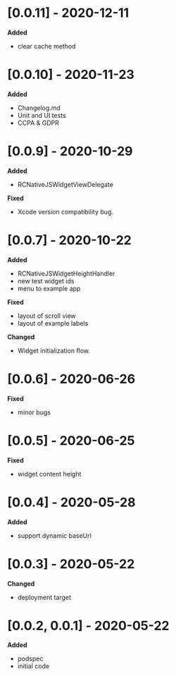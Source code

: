 # [0.0.11] - 2020-12-11

**Added**
- clear cache method


# [0.0.10] - 2020-11-23

**Added**
- Changelog.md
- Unit and UI tests
- CCPA & GDPR


# [0.0.9] - 2020-10-29

**Added**
- RCNativeJSWidgetViewDelegate

**Fixed**
- Xcode version compatibility bug.


# [0.0.7] - 2020-10-22

**Added**
- RCNativeJSWidgetHeightHandler
- new test widget ids
- menu to example app

**Fixed**
- layout of scroll view
- layout of example labels

**Changed**
- Widget initialization flow.


# [0.0.6] - 2020-06-26

**Fixed**
- minor bugs


# [0.0.5] - 2020-06-25

**Fixed**
- widget content height


# [0.0.4] - 2020-05-28

**Added**
- support dynamic baseUrl


# [0.0.3] - 2020-05-22

**Changed**
- deployment target


# [0.0.2, 0.0.1] - 2020-05-22

**Added**
- podspec
- initial code





